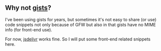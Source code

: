 ## Why not [gists](https://gist.github.com/)?

I've been using gists for years, but sometimes it's not easy to share (or use) code snippets
not only because of GFW but also in that gists have no MIME info (for front-end use).

For now, [jsdelivr](https://www.jsdelivr.com/github) works fine. So I will put some front-end
related snippets here.
